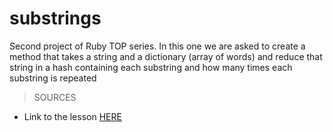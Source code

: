 # substrings

Second project of Ruby TOP series. In this one we are asked to create a method that takes a string and a dictionary (array of words) and reduce that string in a hash containing each substring and how many times each substring is repeated

> SOURCES
- Link to the lesson [HERE](https://www.theodinproject.com/lessons/ruby-sub-strings)